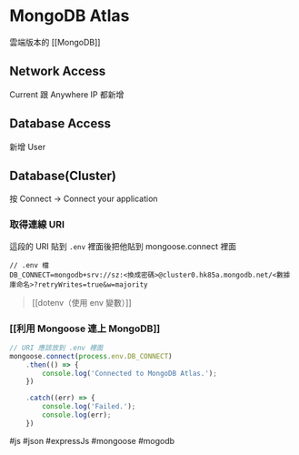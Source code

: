 # MongoDB Atlas
雲端版本的 [[MongoDB]]

## Network Access
Current 跟 Anywhere IP 都新增

## Database Access
新增 User

## Database(Cluster)
按 Connect -> Connect your application

### 取得連線 URI
這段的 URI 貼到 `.env` 裡面後把他貼到 mongoose.connect 裡面
```
// .env 檔
DB_CONNECT=mongodb+srv://sz:<換成密碼>@cluster0.hk85a.mongodb.net/<數據庫命名>?retryWrites=true&w=majority
```
>[[dotenv（使用 env 變數）]]

### [[利用 Mongoose 連上 MongoDB]]
```js
// URI 應該放到 .env 裡面
mongoose.connect(process.env.DB_CONNECT)
	.then(() => {
		console.log('Connected to MongoDB Atlas.');
	})

	.catch((err) => {
		console.log('Failed.');
		console.log(err);
	})
```

#js #json #expressJs #mongoose #mogodb 